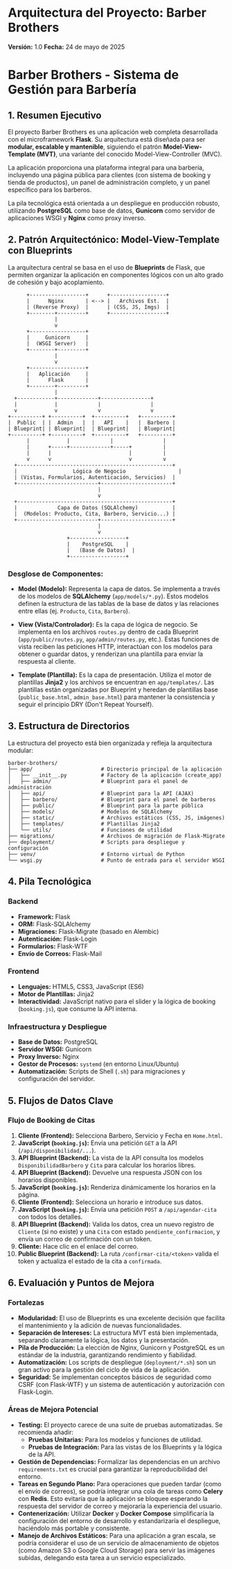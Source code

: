 # Arquitectura del Proyecto: Barber Brothers

**Versión:** 1.0
**Fecha:** 24 de mayo de 2025

# Barber Brothers - Sistema de Gestión para Barbería

## 1. Resumen Ejecutivo

El proyecto Barber Brothers es una aplicación web completa desarrollada con el microframework **Flask**. Su arquitectura está diseñada para ser **modular, escalable y mantenible**, siguiendo el patrón **Model-View-Template (MVT)**, una variante del conocido Model-View-Controller (MVC).

La aplicación proporciona una plataforma integral para una barbería, incluyendo una página pública para clientes (con sistema de booking y tienda de productos), un panel de administración completo, y un panel específico para los barberos.

La pila tecnológica está orientada a un despliegue en producción robusto, utilizando **PostgreSQL** como base de datos, **Gunicorn** como servidor de aplicaciones WSGI y **Nginx** como proxy inverso.

## 2. Patrón Arquitectónico: Model-View-Template con Blueprints

La arquitectura central se basa en el uso de **Blueprints** de Flask, que permiten organizar la aplicación en componentes lógicos con un alto grado de cohesión y bajo acoplamiento.

```
      +------------------+      +------------------+
      |      Nginx       | <--> |   Archivos Est.  |
      | (Reverse Proxy)  |      | (CSS, JS, Imgs)  |
      +--------+---------+      +------------------+
               |
               v
      +------------------+
      |     Gunicorn     |
      |  (WSGI Server)   |
      +--------+---------+
               |
               v
      +------------------+
      |   Aplicación     |
      |      Flask       |
      +--------+---------+
               |
  +------------+-------------+----------------+
  |            |             |                |
  v            v             v                v
+----------+ +----------+  +----------+   +----------+
|  Public  | |  Admin   |  |   API    |   |  Barbero |
| Blueprint| | Blueprint|  | Blueprint|   | Blueprint|
+----------+ +----------+  +----------+   +----------+
      |            |             |                |
      |      +-----+-------------+-----+          |
      |      |                         |          |
      v      v                         v          v
  +--------------------------------------------------+
  |                  Lógica de Negocio                 |
  | (Vistas, Formularios, Autenticación, Servicios)  |
  +--------------------------+-----------------------+
                             |
                             v
  +--------------------------------------------------+
  |             Capa de Datos (SQLAlchemy)           |
  |  (Modelos: Producto, Cita, Barbero, Servicio...) |
  +--------------------------+-----------------------+
                             |
                             v
                   +------------------+
                   |    PostgreSQL    |
                   |   (Base de Datos)  |
                   +------------------+
```

### Desglose de Componentes:

*   **Model (Modelo):** Representa la capa de datos. Se implementa a través de los modelos de **SQLAlchemy** (`app/models/*.py`). Estos modelos definen la estructura de las tablas de la base de datos y las relaciones entre ellas (ej. `Producto`, `Cita`, `Barbero`).

*   **View (Vista/Controlador):** Es la capa de lógica de negocio. Se implementa en los archivos `routes.py` dentro de cada Blueprint (`app/public/routes.py`, `app/admin/routes.py`, etc.). Estas funciones de vista reciben las peticiones HTTP, interactúan con los modelos para obtener o guardar datos, y renderizan una plantilla para enviar la respuesta al cliente.

*   **Template (Plantilla):** Es la capa de presentación. Utiliza el motor de plantillas **Jinja2** y los archivos se encuentran en `app/templates/`. Las plantillas están organizadas por Blueprint y heredan de plantillas base (`public_base.html`, `admin_base.html`) para mantener la consistencia y seguir el principio DRY (Don't Repeat Yourself).

## 3. Estructura de Directorios

La estructura del proyecto está bien organizada y refleja la arquitectura modular:

```
barber-brothers/
├── app/                      # Directorio principal de la aplicación
│   ├── __init__.py           # Factory de la aplicación (create_app)
│   ├── admin/                # Blueprint para el panel de administración
│   ├── api/                  # Blueprint para la API (AJAX)
│   ├── barbero/              # Blueprint para el panel de barberos
│   ├── public/               # Blueprint para la parte pública
│   ├── models/               # Modelos de SQLAlchemy
│   ├── static/               # Archivos estáticos (CSS, JS, imágenes)
│   ├── templates/            # Plantillas Jinja2
│   └── utils/                # Funciones de utilidad
├── migrations/               # Archivos de migración de Flask-Migrate
├── deployment/               # Scripts para despliegue y configuración
├── venv/                     # Entorno virtual de Python
└── wsgi.py                   # Punto de entrada para el servidor WSGI
```

## 4. Pila Tecnológica

### Backend
*   **Framework:** Flask
*   **ORM:** Flask-SQLAlchemy
*   **Migraciones:** Flask-Migrate (basado en Alembic)
*   **Autenticación:** Flask-Login
*   **Formularios:** Flask-WTF
*   **Envío de Correos:** Flask-Mail

### Frontend
*   **Lenguajes:** HTML5, CSS3, JavaScript (ES6)
*   **Motor de Plantillas:** Jinja2
*   **Interactividad:** JavaScript nativo para el slider y la lógica de booking (`booking.js`), que consume la API interna.

### Infraestructura y Despliegue
*   **Base de Datos:** PostgreSQL
*   **Servidor WSGI:** Gunicorn
*   **Proxy Inverso:** Nginx
*   **Gestor de Procesos:** `systemd` (en entorno Linux/Ubuntu)
*   **Automatización:** Scripts de Shell (`.sh`) para migraciones y configuración del servidor.

## 5. Flujos de Datos Clave

### Flujo de Booking de Citas
1.  **Cliente (Frontend):** Selecciona Barbero, Servicio y Fecha en `Home.html`.
2.  **JavaScript (`booking.js`):** Envía una petición `GET` a la API (`/api/disponibilidad/...`).
3.  **API Blueprint (Backend):** La vista de la API consulta los modelos `DisponibilidadBarbero` y `Cita` para calcular los horarios libres.
4.  **API Blueprint (Backend):** Devuelve una respuesta JSON con los horarios disponibles.
5.  **JavaScript (`booking.js`):** Renderiza dinámicamente los horarios en la página.
6.  **Cliente (Frontend):** Selecciona un horario e introduce sus datos.
7.  **JavaScript (`booking.js`):** Envía una petición `POST` a `/api/agendar-cita` con todos los detalles.
8.  **API Blueprint (Backend):** Valida los datos, crea un nuevo registro de `Cliente` (si no existe) y una `Cita` con estado `pendiente_confirmacion`, y envía un correo de confirmación con un token.
9.  **Cliente:** Hace clic en el enlace del correo.
10. **Public Blueprint (Backend):** La ruta `/confirmar-cita/<token>` valida el token y actualiza el estado de la cita a `confirmada`.

## 6. Evaluación y Puntos de Mejora

### Fortalezas
*   **Modularidad:** El uso de Blueprints es una excelente decisión que facilita el mantenimiento y la adición de nuevas funcionalidades.
*   **Separación de Intereses:** La estructura MVT está bien implementada, separando claramente la lógica, los datos y la presentación.
*   **Pila de Producción:** La elección de Nginx, Gunicorn y PostgreSQL es un estándar de la industria, garantizando rendimiento y fiabilidad.
*   **Automatización:** Los scripts de despliegue (`deployment/*.sh`) son un gran activo para la gestión del ciclo de vida de la aplicación.
*   **Seguridad:** Se implementan conceptos básicos de seguridad como CSRF (con Flask-WTF) y un sistema de autenticación y autorización con Flask-Login.

### Áreas de Mejora Potencial
*   **Testing:** El proyecto carece de una suite de pruebas automatizadas. Se recomienda añadir:
    *   **Pruebas Unitarias:** Para los modelos y funciones de utilidad.
    *   **Pruebas de Integración:** Para las vistas de los Blueprints y la lógica de la API.
*   **Gestión de Dependencias:** Formalizar las dependencias en un archivo `requirements.txt` es crucial para garantizar la reproducibilidad del entorno.
*   **Tareas en Segundo Plano:** Para operaciones que pueden tardar (como el envío de correos), se podría integrar una cola de tareas como **Celery** con **Redis**. Esto evitaría que la aplicación se bloquee esperando la respuesta del servidor de correo y mejoraría la experiencia del usuario.
*   **Contenerización:** Utilizar **Docker** y **Docker Compose** simplificaría la configuración del entorno de desarrollo y estandarizaría el despliegue, haciéndolo más portable y consistente.
*   **Manejo de Archivos Estáticos:** Para una aplicación a gran escala, se podría considerar el uso de un servicio de almacenamiento de objetos (como Amazon S3 o Google Cloud Storage) para servir las imágenes subidas, delegando esta tarea a un servicio especializado.